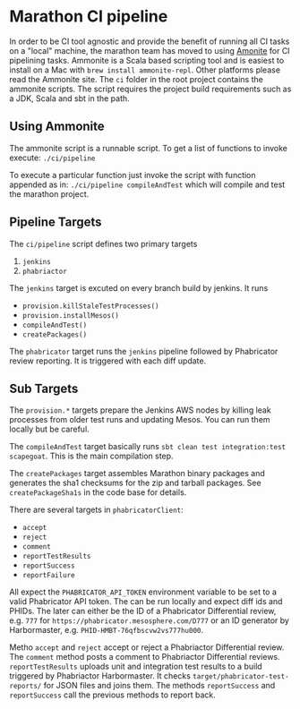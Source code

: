 # Marathon CI pipeline

In order to be CI tool agnostic and provide the benefit of running all CI tasks
on a "local" machine, the marathon team has moved to using [Amonite](http://www.lihaoyi.com/Ammonite/)
for CI pipelining tasks.   Ammonite is a Scala based scripting tool and is
easiest to install on a Mac with `brew install ammonite-repl`.  Other platforms
please read the Ammonite site.   The `ci` folder in the root project contains
the ammonite scripts.   The script requires the project build requirements such
as a JDK, Scala and sbt in the path.


## Using Ammonite

The ammonite script is a runnable script.  To get a list of functions to invoke execute: `./ci/pipeline`

To execute a particular function just invoke the script with function appended as in:
`./ci/pipeline compileAndTest` which will compile and test the marathon project.

## Pipeline Targets

The `ci/pipeline` script defines two primary targets

1. `jenkins`
2. `phabriactor`

The `jenkins` target is excuted on every branch build by jenkins. It runs

  * `provision.killStaleTestProcesses()`
  * `provision.installMesos()`
  * `compileAndTest()`
  * `createPackages()`

The `phabricator` target runs the `jenkins` pipeline followed by Phabricator
review reporting. It is triggered with each diff update.

## Sub Targets

The `provision.*` targets prepare the Jenkins AWS nodes by killing leak
processes from older test runs and updating Mesos. You can run them locally but
be careful.

The `compileAndTest` target basically runs `sbt clean test integration:test
scapegoat`. This is the main compilation step.

The `createPackages` target assembles Marathon binary packages and generates the
sha1 checksums for the zip and tarball packages. See `createPackageSha1s` in the
code base for details.

There are several targets in `phabricatorClient`:

  * `accept`
  * `reject`
  * `comment`
  * `reportTestResults`
  * `reportSuccess`
  * `reportFailure`

All expect the `PHABRICATOR_API_TOKEN` environment variable to be set to a valid
Phabricator API token. The can be run locally and expect diff ids and PHIDs. The
later can either be the ID of a Phabricator Differential review, e.g. `777` for
`https://phabricator.mesosphere.com/D777` or an ID generator by Harbormaster,
e.g. `PHID-HMBT-76qfbscvw2vs777hu000`.

Metho `accept` and `reject` accept or reject a Phabriactor Differential review.
The `comment` method posts a comment to Phabriactor Differential reviews.
`reportTestResults` uploads unit and integration test results to a build
triggered by Phabriactor Harbormaster. It checks `target/phabricator-test-reports/`
for JSON files and joins them. The methods `reportSuccess` and `reportSuccess`
call the previous methods to report back.
